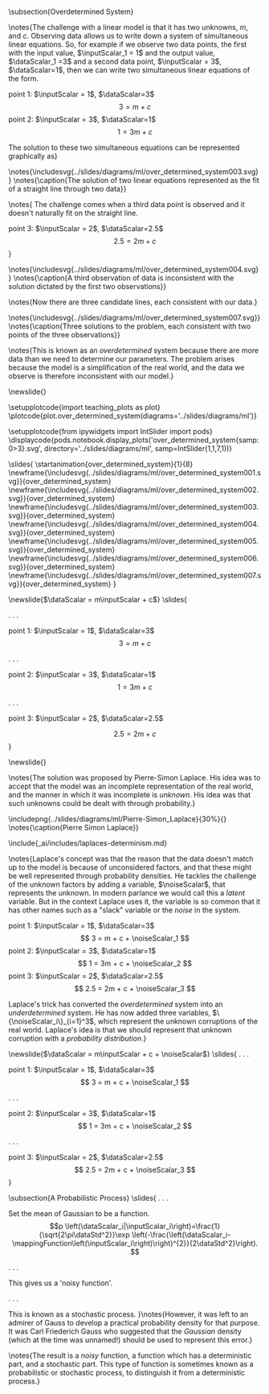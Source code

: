 \subsection{Overdetermined System}

\notes{The challenge with a linear model is that it has two unknowns, $m$, and $c$. Observing data allows us to write down a system of simultaneous linear equations. So, for example if we observe two data points, the first with the input value, $\inputScalar_1 = 1$ and the output value, $\dataScalar_1 =3$ and a second data point, $\inputScalar = 3$, $\dataScalar=1$, then we can write two simultaneous linear equations of the form. 

point 1: $\inputScalar = 1$, $\dataScalar=3$
$$3 = m + c$$
point 2: $\inputScalar = 3$, $\dataScalar=1$
$$1 = 3m + c$$

The solution to these two simultaneous equations can be represented graphically as}

\notes{\includesvg{../slides/diagrams/ml/over_determined_system003.svg}}
\notes{\caption{The solution of two linear equations represented as the fit of a straight line through two data}}

\notes{
The challenge comes when a third data point is observed and it doesn't naturally fit on the straight line. 

point 3: $\inputScalar = 2$, $\dataScalar=2.5$
$$2.5 = 2m + c$$
}

\notes{\includesvg{../slides/diagrams/ml/over_determined_system004.svg}}
\notes{\caption{A third observation of data is inconsistent with the solution dictated by the first two observations}}

\notes{Now there are three candidate lines, each consistent with our data.}

\notes{\includesvg{../slides/diagrams/ml/over_determined_system007.svg}}
\notes{\caption{Three solutions to the problem, each consistent with two points of the three observations}}

\notes{This is known as an *overdetermined* system because there are more data than we need to determine our parameters. The problem arises because the model is a simplification of the real world, and the data we observe is therefore inconsistent with our model.}


\newslide{}

\setupplotcode{import teaching_plots as plot}
\plotcode{plot.over_determined_system(diagrams='../slides/diagrams/ml')}

\setupplotcode{from ipywidgets import IntSlider
import pods}
\displaycode{pods.notebook.display_plots('over_determined_system{samp:0>3}.svg',
                            directory='../slides/diagrams/ml', 
                            samp=IntSlider(1,1,7,1))}

\slides{
\startanimation{over_determined_system}{1}{8}
\newframe{\includesvg{../slides/diagrams/ml/over_determined_system001.svg}}{over_determined_system}
\newframe{\includesvg{../slides/diagrams/ml/over_determined_system002.svg}}{over_determined_system}
\newframe{\includesvg{../slides/diagrams/ml/over_determined_system003.svg}}{over_determined_system}
\newframe{\includesvg{../slides/diagrams/ml/over_determined_system004.svg}}{over_determined_system}
\newframe{\includesvg{../slides/diagrams/ml/over_determined_system005.svg}}{over_determined_system}
\newframe{\includesvg{../slides/diagrams/ml/over_determined_system006.svg}}{over_determined_system}
\newframe{\includesvg{../slides/diagrams/ml/over_determined_system007.svg}}{over_determined_system}
}


\newslide{$\dataScalar = m\inputScalar + c$}
\slides{

. . . 

point 1: $\inputScalar = 1$, $\dataScalar=3$
$$
3 = m + c
$$

. . .

point 2: $\inputScalar = 3$, $\dataScalar=1$
$$
1 = 3m + c
$$

. . . 

point 3: $\inputScalar = 2$, $\dataScalar=2.5$

$$2.5 = 2m + c$$}

\newslide{}

\notes{The solution was proposed by Pierre-Simon Laplace. His idea was to accept that the model was an incomplete representation of the real world, and the manner in which it was incomplete is *unknown*. His idea was that such unknowns could be dealt with through probability.}

\includepng{../slides/diagrams/ml/Pierre-Simon_Laplace}{30%}{}
\notes{\caption{Pierre Simon Laplace}}

\include{_ai/includes/laplaces-determinism.md}

\notes{Laplace's concept was that the reason that the data doesn't match up to the model is because of unconsidered factors, and that these might be well represented through probability densities. He tackles the challenge of the unknown factors by adding a variable, $\noiseScalar$, that represents the unknown. In modern parlance we would call this a *latent* variable. But in the context Laplace uses it, the variable is so common that it has other names such as a "slack" variable or the *noise* in the system.

point 1: $\inputScalar = 1$, $\dataScalar=3$
$$
3 = m + c + \noiseScalar_1
$$
point 2: $\inputScalar = 3$, $\dataScalar=1$
$$
1 = 3m + c + \noiseScalar_2
$$
point 3: $\inputScalar = 2$, $\dataScalar=2.5$
$$
2.5 = 2m + c + \noiseScalar_3
$$

Laplace's trick has converted the *overdetermined* system into an *underdetermined* system. He has now added three variables, $\{\noiseScalar_i\}_{i=1}^3$, which represent the unknown corruptions of the real world. Laplace's idea is that we should represent that unknown corruption with a *probability distribution*.}

\newslide{$\dataScalar = m\inputScalar + c + \noiseScalar$}
\slides{
. . . 

point 1: $\inputScalar = 1$, $\dataScalar=3$
$$
3 = m + c + \noiseScalar_1
$$

. . .

point 2: $\inputScalar = 3$, $\dataScalar=1$
$$
1 = 3m + c + \noiseScalar_2
$$

. . . 

point 3: $\inputScalar = 2$, $\dataScalar=2.5$
$$
2.5 = 2m + c + \noiseScalar_3
$$
}

\subsection{A Probabilistic Process}
\slides{
. . .

Set the mean of Gaussian to be a function.
$$p
\left(\dataScalar_i|\inputScalar_i\right)=\frac{1}{\sqrt{2\pi\dataStd^2}}\exp \left(-\frac{\left(\dataScalar_i-\mappingFunction\left(\inputScalar_i\right)\right)^{2}}{2\dataStd^2}\right).
$$

. . .

This gives us a 'noisy function'.

. . .

This is known as a stochastic process.
}\notes{However, it was left to an admirer of Gauss to develop a practical probability density for that purpose. It was Carl Friederich Gauss who suggested that the *Gaussian* density (which at the time was unnamed!) should be used to represent this error.}

\notes{The result is a *noisy* function, a function which has a deterministic part, and a stochastic part. This type of function is sometimes known as a probabilistic or stochastic process, to distinguish it from a deterministic process.}

